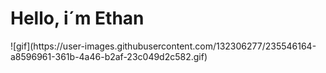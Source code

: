 <h1>Hello, i´m Ethan</h1> ![gif](https://user-images.githubusercontent.com/132306277/235546164-a8596961-361b-4a46-b2af-23c049d2c582.gif)
